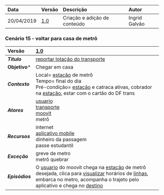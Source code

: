 |Data|Versão|Descrição|Autor|
|:---|:---|:---|:---|
|20/04/2019|[1.0](https://github.com/Andre-Eduardo/2019.1-Requisitos-Moovit/tree/master/cenarios/versao%20cenarios%201.0)|Criação e adição de conteúdo|Ingrid Galvão|



### Cenário 15 - voltar para casa de metrô
|Versão|[1.0](https://github.com/Andre-Eduardo/2019.1-Requisitos-Moovit/tree/master/cenarios/versao%20cenarios%201.0)
|:-|:-|
|***Titulo***|[reportar lotação do transporte](https://github.com/Andre-Eduardo/2019.1-Requisitos-Moovit/wiki/C19---reportar-lota%C3%A7%C3%A3o-do-transporte)|
|**Objetivo***|Chegar em casa|
|***Contexto***|Local= [estação](https://github.com/Andre-Eduardo/2019.1-Requisitos-Moovit/wiki/L18---esta%C3%A7%C3%A3o) de metrô <br> Tempo= final do dia<br>Pré-condição= [estação](https://github.com/Andre-Eduardo/2019.1-Requisitos-Moovit/wiki/L18---esta%C3%A7%C3%A3o) e catraca ativas, cobrador na [estação](https://github.com/Andre-Eduardo/2019.1-Requisitos-Moovit/wiki/L18---esta%C3%A7%C3%A3o), estar com o cartão do DF trans
|***Atores***|[usuario](https://github.com/Andre-Eduardo/2019.1-Requisitos-Moovit/wiki/L65-Usu%C3%A1rio)<br>[transporte](https://github.com/Andre-Eduardo/2019.1-Requisitos-Moovit/wiki/L63---transporte)<br>[moovit](https://github.com/Andre-Eduardo/2019.1-Requisitos-Moovit/wiki/L38---moovit)<br>metrô
|***Recursos***|internet<br>[aplicativo mobile](https://github.com/Andre-Eduardo/2019.1-Requisitos-Moovit/wiki/L03---aplica%C3%A7ao-mobile)<br>dinheiro da passagem<br>passe estudantil
|***Exceção***|greve de metro<br>metrô quebrar
|***Episódios***|O [usuario](https://github.com/Andre-Eduardo/2019.1-Requisitos-Moovit/wiki/L65-Usu%C3%A1rio) do moovit chega na [estação](https://github.com/Andre-Eduardo/2019.1-Requisitos-Moovit/wiki/L18---esta%C3%A7%C3%A3o) de metrô desejada, clica para [visualizar](https://github.com/Andre-Eduardo/2019.1-Requisitos-Moovit/wiki/C22-visualizar) horários de [linhas](https://github.com/Andre-Eduardo/2019.1-Requisitos-Moovit/wiki/L30---linhas), embarca no metro, acompanha o trajeto pelo aplicativo e chega no [destino](https://github.com/Andre-Eduardo/2019.1-Requisitos-Moovit/wiki/L14---destino)|

